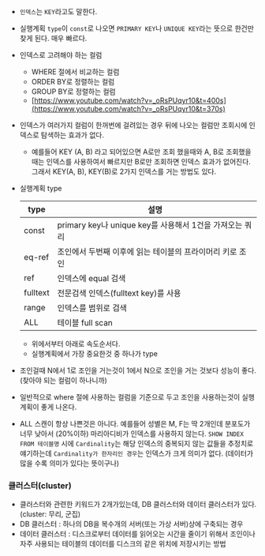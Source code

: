 - `인덱스`는 `KEY`라고도 말한다.
- 실행계획 `type`이 `const`로 나오면 `PRIMARY KEY`나 `UNIQUE KEY`라는 뜻으로 한건만 찾게 된다. 매우 빠르다.
- 인덱스로 고려해야 하는 컬럼
    - WHERE 절에서 비교하는 컬럼
    - ORDER BY로 정렬하는 컬럼
    - GROUP BY로 정렬하는 컬럼
    - [https://www.youtube.com/watch?v=_oRsPUqyr10&t=400s](https://www.youtube.com/watch?v=_oRsPUqyr10&t=370s)
- 인덱스가 여러가지 컬럼이 한꺼번에 걸려있는 경우 뒤에 나오는 컬럼만 조회시에 인덱스로 탐색하는 효과가 없다.
    - 예를들어 KEY (A, B) 라고 되어있으면 A로만 조회 했을때와 A, B로 조회했을 때는 인덱스를 사용하여서 빠르지만 B로만 조회하면 인덱스 효과가 없어진다. 그래서 KEY(A, B), KEY(B)로 2가지 인덱스를 거는 방법도 있다.
- 실행계획 type

	|type|설명|
	|---|---|
	|const|primary key나 unique key를 사용해서 1건을 가져오는 쿼리|
	|eq-ref|조인에서 두번째 이후에 읽는 테이블의 프라이머리 키로 조인|
	|ref|인덱스에 equal 검색|
	|fulltext|전문검색 인덱스(fulltext key)를 사용|
	|range|인덱스를 범위로 검색|
	|ALL|테이블 full scan|

    - 위에서부터 아래로 속도순서다.
    - 실행계획에서 가장 중요한것  중 하나가 type
- 조인걸때 N에서 1로 조인을 거는것이 1에서 N으로 조인을 거는 것보다 성능이 좋다. (찾아야 되는 컬럼이 하나니까)
- 일반적으로 where 절에 사용하는 컬럼을 기준으로 두고 조인을 사용하는것이 실행계획이 좋게 나온다.
- ALL 스캔이 항상 나쁜것은 아니다. 예를들어 성별은 M, F는 딱 2개인데 분포도가 너무 낮아서 (20%이하) 마리아디비가 인덱스를 사용하지 않는다.
`SHOW INDEX FROM 테이블명` 시에 `Cardinality`는 해당 인덱스의 중복되지 않는 값들을 추정치로 얘기하는데 `Cardinality가 한자리인 경우`는 인덱스가 크게 의미가 없다. (데이터가 많을 수록 의미가 있다는 뜻이구나)

### 클러스터(cluster)
- 클러스터와 관련한 키워드가 2개가있는데, DB 클러스터와 데이터 클러스터가 있다. (cluster: 무리, 군집)
- DB 클러스터 : 하나의 DB을 복수개의 서버(또는 가상 서버)상에 구축되는 경우
- 데이터 클러스터 : 디스크로부터 데이터를 읽어오는 시간을 줄이기 위해서 조인이나 자주 사용되는 테이블의 데이터를 디스크의 같은 위치에 저장시키는 방법
